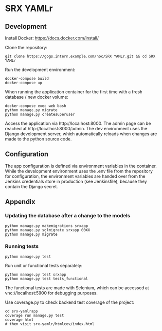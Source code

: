 # SRX YAMLr

## Development

Install Docker: https://docs.docker.com/install/

Clone the repository:

    git clone https://gogs.intern.example.com/noc/SRX YAMLr.git && cd SRX YAMLr

Run the development environment:

    docker-compose build
    docker-compose up

When running the application container for the first time with a fresh database / new docker volume:

    docker-compose exec web bash
    python manage.py migrate
    python manage.py createsuperuser

Access the application via http://localhost:8000. The admin page can be reached at http://localhost:8000/admin.
The dev environment uses the Django development server, which automatically
reloads when changes are made to the python source code.

## Configuration

The app configuration is defined via environment variables in the container.
While the development environment uses the .env file from the repository for configuration,
the environment variables are handed over from the Jenkins credentials store in production (see Jenkinsfile), because they contain the Django secret.


## Appendix

### Updating the database after a change to the models

    python manage.py makemigrations srxapp
    python manage.py sqlmigrate srxapp 00XX
    python manage.py migrate

### Running tests

    python manage.py test

Run unit or functional tests separately:

    python manage.py test srxapp
    python manage.py test tests_functional

The functional tests are made with Selenium, which can be accessed at vnc://localhost:5900 for debugging purposes.

Use coverage.py to check backend test coverage of the project:

    cd srx-yamlrapp
    coverage run manage.py test
    coverage html
    # then visit srx-yamlr/htmlcov/index.html
